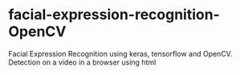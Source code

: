 # facial-expression-recognition-OpenCV
Facial Expression Recognition using keras, tensorflow and OpenCV. Detection on a video in a browser using html
